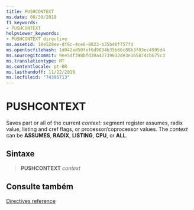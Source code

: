 ```yaml
---
title: PUSHCONTEXT
ms.date: 08/30/2018
f1_keywords:
- PUSHCONTEXT
helpviewer_keywords:
- PUSHCONTEXT directive
ms.assetid: 18e528ee-df6c-4ce6-8823-b35b40f757fd
ms.openlocfilehash: 1d042ad50fef6d9834b35b66c88b3f83ec4995d4
ms.sourcegitcommit: 9ee5df398bfd30a42739632de3e165874cb675c3
ms.translationtype: MT
ms.contentlocale: pt-BR
ms.lasthandoff: 11/22/2019
ms.locfileid: "74395713"
---
```

# <a name="pushcontext"></a>PUSHCONTEXT

Saves part or all of the current *context*: segment register assumes, radix value, listing and cref flags, or processor/coprocessor values. The *context* can be **ASSUMES**, **RADIX**, **LISTING**, **CPU**, or **ALL**.

## <a name="syntax"></a>Sintaxe

> **PUSHCONTEXT** *context*

## <a name="see-also"></a>Consulte também

[Directives reference](directives-reference.md)
